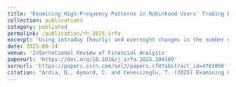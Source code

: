 ```yaml
---
title: "Examining High-Frequency Patterns in Robinhood Users' Trading Behavior"
collection: publications
category: published
permalink: /publication/rh_2025_irfa
excerpt: 'Using intraday (hourly) and overnight changes in the number of Robinhood (RH) investors holding a stock, we examine their high-frequency trading behaviors in response to contemporaneous and lagged returns. RH investors do not react to contemporaneous returns. However, they respond to lagged intraday or overnight returns, exhibiting three high-frequency behaviors: (i) the number of RH investors increases more for stocks with extreme lagged returns than for those with moderate returns, suggesting attention-driven buying; (ii) this reaction is asymmetric, with larger increases in the number of RH users following extreme negative returns compared to extreme positive returns, suggesting that their contrarian buying is stronger than their momentum buying; (iii) this asymmetry is strongest immediately after extreme returns and dissipates over time. Compared to findings from daily data, our analysis shows that daily data underestimates this asymmetry. Further analyses reveal greater attention to overnight movements, exacerbated behaviors during COVID-19, and variation across firm sizes, with more contrarian buying for larger-cap firms.'
date: 2025-06-14
venue: 'International Review of Financial Analysis'
paperurl: 'https://doi.org/10.1016/j.irfa.2025.104369'
ssrnurl: 'https://papers.ssrn.com/sol3/papers.cfm?abstract_id=4703056'
citation: "Ardia, D., Aymard, C. and Cenesizoglu, T. (2025) Examining High-Frequency Patterns in Robinhood Users' Trading Behavior, International Review of Financial Analysis, 105, 104369, DOI:10.1016/j.irfa.2025.104369"
---
```

